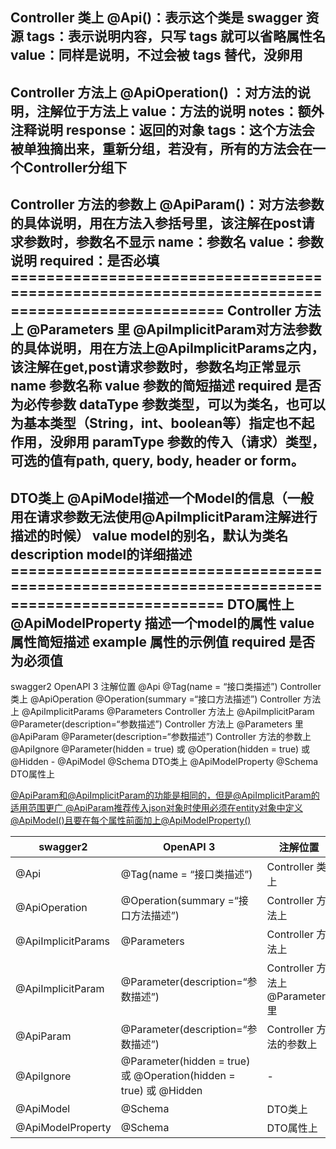 Controller 类上 
@Api()：表示这个类是 swagger 资源 tags：表示说明内容，只写 tags 就可以省略属性名
value：同样是说明，不过会被 tags 替代，没卵用
----------------------------------------------------------------------------------------------
Controller 方法上
@ApiOperation() ：对方法的说明，注解位于方法上 value：方法的说明 notes：额外注释说明 response：返回的对象
tags：这个方法会被单独摘出来，重新分组，若没有，所有的方法会在一个Controller分组下
----------------------------------------------------------------------------------------------
Controller 方法的参数上 
@ApiParam()：对方法参数的具体说明，用在方法入参括号里，该注解在post请求参数时，参数名不显示 name：参数名 value：参数说明 required：是否必填
============================================================================================== Controller 方法上
@Parameters 里 
@ApiImplicitParam对方法参数的具体说明，用在方法上@ApiImplicitParams之内，该注解在get,post请求参数时，参数名均正常显示 name 参数名称 value 参数的简短描述
required 是否为必传参数 dataType 参数类型，可以为类名，也可以为基本类型（String，int、boolean等）指定也不起作用，没卵用 paramType 参数的传入（请求）类型，可选的值有path, query,
body, header or form。
----------------------------------------------------------------------------------------------
DTO类上 
@ApiModel描述一个Model的信息（一般用在请求参数无法使用@ApiImplicitParam注解进行描述的时候） value model的别名，默认为类名 description model的详细描述
============================================================================================== DTO属性上
@ApiModelProperty
描述一个model的属性 value 属性简短描述 example 属性的示例值 required 是否为必须值
----------------------------------------------------------------------------------------------


swagger2	OpenAPI 3	注解位置
@Api	@Tag(name = “接口类描述”)	Controller 类上
@ApiOperation	@Operation(summary =“接口方法描述”)	Controller 方法上
@ApiImplicitParams	@Parameters	Controller 方法上
@ApiImplicitParam	@Parameter(description=“参数描述”)	Controller 方法上 @Parameters 里
@ApiParam	@Parameter(description=“参数描述”)	Controller 方法的参数上
@ApiIgnore	@Parameter(hidden = true) 或 @Operation(hidden = true) 或 @Hidden	-
@ApiModel	@Schema	DTO类上
@ApiModelProperty	@Schema	DTO属性上


[@ApiParam和@ApiImplicitParam的功能是相同的，但是@ApiImplicitParam的适用范围更广
@ApiParam推荐传入json对象时使用必须在entity对象中定义@ApiModel()且要在每个属性前面加上@ApiModelProperty()]()

|  swagger2	   | OpenAPI 3   |    注解位置 |
|-----|-----|----|
|   @Api  | @Tag(name = “接口类描述”)    | Controller 类上 |
|   @ApiOperation  |  @Operation(summary =“接口方法描述”)   |   Controller 方法上 |
|    @ApiImplicitParams |  @Parameters   |   Controller 方法上 |
|   @ApiImplicitParam	  | @Parameter(description=“参数描述”)	    |  Controller 方法上 @Parameters 里|
| @ApiParam	    |  @Parameter(description=“参数描述”)	   |  Controller 方法的参数上|
|  @ApiIgnore	   |   @Parameter(hidden = true) 或 @Operation(hidden = true) 或 @Hidden	  | -|
|  @ApiModel	   |   @Schema	  |  DTO类上|
| @ApiModelProperty	    |  @Schema	   | DTO属性上|

